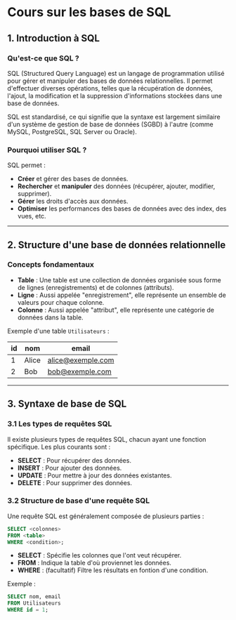 # Cours sur les bases de SQL

## 1\. Introduction à SQL

### Qu'est-ce que SQL ?

SQL (Structured Query Language) est un langage de programmation utilisé pour gérer et manipuler des bases de données relationnelles. Il permet d'effectuer diverses opérations, telles que la récupération de données, l'ajout, la modification et la suppression d'informations stockées dans une base de données.

SQL est standardisé, ce qui signifie que la syntaxe est largement similaire d'un système de gestion de base de données (SGBD) à l'autre (comme MySQL, PostgreSQL, SQL Server ou Oracle).

### Pourquoi utiliser SQL ?

SQL permet :

*   **Créer** et gérer des bases de données.
*   **Rechercher** et **manipuler** des données (récupérer, ajouter, modifier, supprimer).
*   **Gérer** les droits d'accès aux données.
*   **Optimiser** les performances des bases de données avec des index, des vues, etc.

---

## 2\. Structure d'une base de données relationnelle

### Concepts fondamentaux

*   **Table** : Une table est une collection de données organisée sous forme de lignes (enregistrements) et de colonnes (attributs).
*   **Ligne** : Aussi appelée "enregistrement", elle représente un ensemble de valeurs pour chaque colonne.
*   **Colonne** : Aussi appelée "attribut", elle représente une catégorie de données dans la table.

Exemple d'une table `Utilisateurs` :

| id | nom | email |
| --- | --- | --- |
| 1 | Alice | alice@exemple.com |
| 2 | Bob | bob@exemple.com |

---

## 3\. Syntaxe de base de SQL

### 3.1 Les types de requêtes SQL

Il existe plusieurs types de requêtes SQL, chacun ayant une fonction spécifique. Les plus courants sont :

*   **SELECT** : Pour récupérer des données.
*   **INSERT** : Pour ajouter des données.
*   **UPDATE** : Pour mettre à jour des données existantes.
*   **DELETE** : Pour supprimer des données.

### 3.2 Structure de base d'une requête SQL

Une requête SQL est généralement composée de plusieurs parties :

```sql
SELECT <colonnes>
FROM <table>
WHERE <condition>;
```

* **SELECT** : Spécifie les colonnes que l'ont veut récupérer.
* **FROM** : Indique la table d'où proviennet les données.
* **WHERE** : (facultatif) Filtre les résultats en fontion d'une condition.

Exemple :

```sql
SELECT nom, email
FROM Utilisateurs
WHERE id = 1;

```
